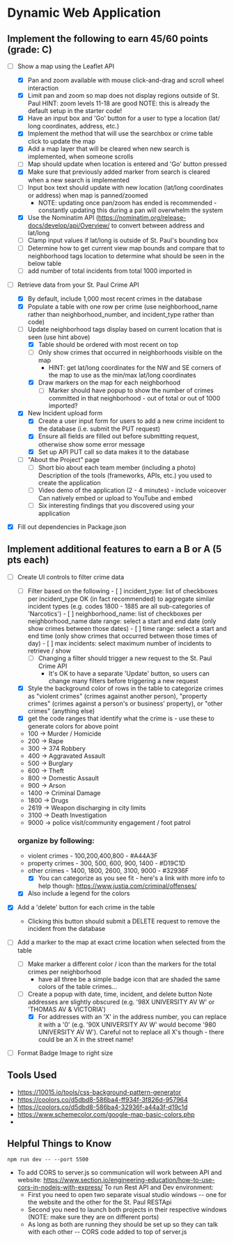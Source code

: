 # Dynamic Web Application

## Implement the following to earn 45/60 points (grade: C)

 - [ ] Show a map using the Leaflet API

    - [X] Pan and zoom available with mouse click-and-drag and scroll wheel interaction
    - [X] Limit pan and zoom so map does not display regions outside of St. Paul
        HINT: zoom levels 11-18 are good
        NOTE: this is already the default setup in the starter code!
    - [X] Have an input box and 'Go' button for a user to type a location (lat/  long coordinates, address, etc.)
    - [X] Implement the method that will use the searchbox or crime table click to update the map
    - [X] Add a map layer that will be cleared when new search is implemented, when someone scrolls
    - [ ] Map should update when location is entered and 'Go' button pressed
    - [X] Make sure that previously added marker from search is cleared when a new search is implemented
    - [ ] Input box text should update with new location (lat/long coordinates or address) when map is panned/zoomed
        - NOTE: updating once pan/zoom has ended is recommended - constantly updating this during a pan will overwhelm the system
    - [X] Use the Nominatim API (https://nominatim.org/release-docs/develop/api/Overview/ to convert between address and lat/long
    - [ ] Clamp input values if lat/long is outside of St. Paul's bounding box
    - [ ] Determine how to get current view map bounds and compare that to neighborhood tags location to determine what should be seen in the below table
    - [ ] add number of total incidents from total 1000 imported in 
- [ ] Retrieve data from your St. Paul Crime API
    - [X] By default, include 1,000 most recent crimes in the database
    - [X] Populate a table with one row per crime (use neighborhood_name rather than neighborhood_number, and incident_type rather than code)
    - [ ] Update neighborhood tags display based on current location that is seen (use hint above)
        - [X] Table should be ordered with most recent on top 
        - [ ] Only show crimes that occurred in neighborhoods visible on the map
            - HINT: get lat/long coordinates for the NW and SE corners of the map to use as the min/max lat/long coordinates
        - [X] Draw markers on the map for each neighborhood
            - [ ] Marker should have popup to show the number of crimes committed in that neighborhood - out of total or out of 1000 imported?
    - [X] New Incident upload form
        - [X] Create a user input form for users to add a new crime incident to the database (i.e. submit the PUT request)
        - [X] Ensure all fields are filled out before submitting request, otherwise show some error message
        - [X] Set up API PUT call so data makes it to the database
    - [ ] "About the Project" page
        - [ ] Short bio about each team member (including a photo)
        Description of the tools (frameworks, APIs, etc.) you used to create the application
        - [ ] Video demo of the application (2 - 4 minutes) - include voiceover
            Can natively embed or upload to YouTube and embed
        - [ ] Six interesting findings that you discovered using your application
- [X] Fill out dependencies in Package.json

## Implement additional features to earn a B or A (5 pts each)

- [ ] Create UI controls to filter crime data
    - [ ] Filter based on the following
            - [ ] incident_type: list of checkboxes per incident_type
                OK (in fact recommended) to aggregate similar incident types (e.g. codes 1800 - 1885 are all sub-categories of 'Narcotics')
            - [ ] neighborhood_name: list of checkboxes per neighborhood_name
            date range: select a start and end date (only show crimes between those dates)
            - [ ] time range: select a start and end time (only show crimes that occurred between those times of day)
            - [ ] max incidents: select maximum number of incidents to retrieve / show
        - [ ] Changing a filter should trigger a new request to the St. Paul Crime API
            - It's OK to have a separate 'Update' button, so users can change many filters before triggering a new request
    - [X] Style the background color of rows in the table to categorize crimes as "violent crimes" (crimes against another person), "property crimes" (crimes against a person's or business' property), or "other crimes" (anything else)
    - [X] get the code ranges that identify what the crime is - use these to generate colors for above point
    - 100 -> Murder / Homicide
    - 200 -> Rape
    - 300 -> 374 Robbery
    - 400 -> Aggravated Assault
    - 500 -> Burglary
    - 600 -> Theft
    - 800 -> Domestic Assault
    - 900 -> Arson
    - 1400 -> Criminal Damage
    - 1800 -> Drugs 
    - 2619 -> Weapon discharging in city limits
    - 3100 -> Death Investigation
    - 9000 -> police visit/community engagement / foot patrol
    ### organize by following: 
    - violent crimes - 100,200,400,800 - #A44A3F
    - property crimes - 300, 500, 600, 900, 1400 - #D19C1D
    - other crimes - 1400, 1800, 2600, 3100, 9000 - #32936F
        - [X] You can categorize as you see fit - here's a link with more info to help though: https://www.justia.com/criminal/offenses/ 
    - [X] Also include a legend for the colors

- [X] Add a 'delete' button for each crime in the table
    - Clicking this button should submit a DELETE request to remove the incident from the database

- [ ] Add a marker to the map at exact crime location when selected from the table
    - [ ] Make marker a different color / icon than the markers for the total crimes per neighborhood
        - have all three be a simple badge icon that are shaded the same colors of the table crimes...
    - [ ] Create a popup with date, time, incident, and delete button
    Note addresses are slightly obscured (e.g. '98X UNIVERSITY AV W' or 'THOMAS AV & VICTORIA')
        - [X] For addresses with an 'X' in the address number, you can replace it with a '0' (e.g. '90X UNIVERSITY AV W' would become '980 UNIVERSITY AV W'). Careful not to replace all X's though - there could be an X in the street name!

- [ ] Format Badge Image to right size

## Tools Used
 - https://10015.io/tools/css-background-pattern-generator
 - https://coolors.co/d5dbd8-586ba4-ff934f-3f826d-957964
 - https://coolors.co/d5dbd8-586ba4-32936f-a44a3f-d19c1d
 - https://www.schemecolor.com/google-map-basic-colors.php
 - 

 ## Helpful Things to Know
 ```
 npm run dev -- --port 5500
 ```
 - To add CORS to server.js so communication will work between API and 
    website: https://www.section.io/engineering-education/how-to-use-cors-in-nodejs-with-express/
To run Rest API and Dev environment: 
    - First you need to open two separate visual studio windows -- one for the website and the other for the St. Paul RESTApi
    - Second you need to launch both projects in their respective windows
    (NOTE: make sure they are on different ports)
    - As long as both are running they should be set up so they can talk with each other -- CORS code added to top of server.js